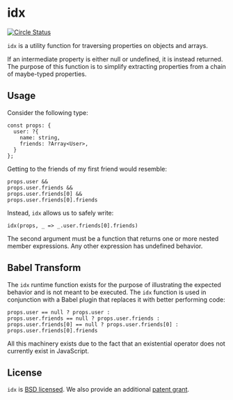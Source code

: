 # idx

[![Circle Status](https://circleci.com/gh/facebookincubator/idx/tree/master.svg?style=shield&circle-token=da61f3cf105f22309c8ca0ba4482daa538bf5349)](https://circleci.com/gh/facebookincubator/idx)

`idx` is a utility function for traversing properties on objects and arrays.

If an intermediate property is either null or undefined, it is instead returned.
The purpose of this function is to simplify extracting properties from a chain
of maybe-typed properties.

## Usage

Consider the following type:

```
const props: {
  user: ?{
    name: string,
    friends: ?Array<User>,
  }
};
```

Getting to the friends of my first friend would resemble:

```
props.user &&
props.user.friends &&
props.user.friends[0] &&
props.user.friends[0].friends
```

Instead, `idx` allows us to safely write:

```
idx(props, _ => _.user.friends[0].friends)
```

The second argument must be a function that returns one or more nested member
expressions. Any other expression has undefined behavior.

## Babel Transform

The `idx` runtime function exists for the purpose of illustrating the expected
behavior and is not meant to be executed. The `idx` function is used in
conjunction with a Babel plugin that replaces it with better performing code:

```
props.user == null ? props.user :
props.user.friends == null ? props.user.friends :
props.user.friends[0] == null ? props.user.friends[0] :
props.user.friends[0].friends
```

All this machinery exists due to the fact that an existential operator does not
currently exist in JavaScript.

## License

`idx` is [BSD licensed](./LICENSE). We also provide an additional
[patent grant](./PATENTS).
